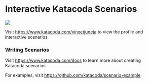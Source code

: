 # Interactive Katacoda Scenarios

[![](http://shields.katacoda.com/katacoda/vineetjuneja/count.svg)](https://www.katacoda.com/vineetjuneja "Get your profile on Katacoda.com")

Visit https://www.katacoda.com/vineetjuneja to view the profile and interactive scenarios

### Writing Scenarios
Visit https://www.katacoda.com/docs to learn more about creating Katacoda scenarios

For examples, visit https://github.com/katacoda/scenario-example
